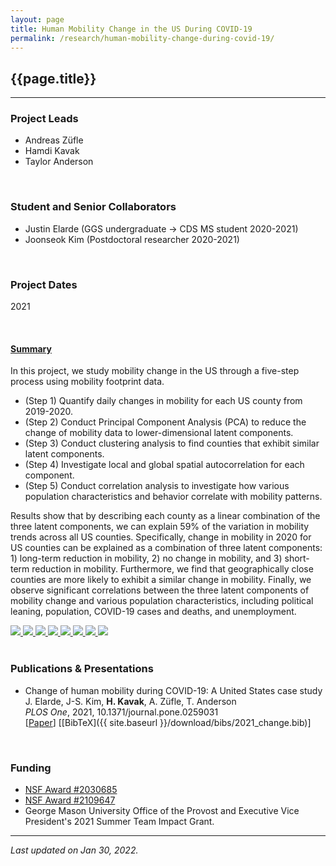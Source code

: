 ```yaml
---
layout: page
title: Human Mobility Change in the US During COVID-19
permalink: /research/human-mobility-change-during-covid-19/
---
```


## {{page.title}}
<hr/>

### Project Leads
- Andreas Züfle
- Hamdi Kavak
- Taylor Anderson

<br/>

### Student and Senior Collaborators
- Justin Elarde (GGS undergraduate -> CDS MS student 2020-2021)
- Joonseok Kim (Postdoctoral researcher 2020-2021)

<br/>

### Project Dates
2021

<br/>


#### <u>Summary</u>
In this project, we study mobility change in the US through a five-step process using mobility footprint data.
- (Step 1) Quantify daily changes in mobility for each US county from 2019-2020.
- (Step 2) Conduct Principal Component Analysis (PCA) to reduce the change of mobility data to lower-dimensional latent components.
- (Step 3) Conduct clustering analysis to find counties that exhibit similar latent components.
- (Step 4) Investigate local and global spatial autocorrelation for each component.
- (Step 5) Conduct correlation analysis to investigate how various population characteristics and behavior correlate with mobility patterns.  

Results show that by describing each county as a linear combination of the three latent components, we can explain 59% of the variation in mobility trends across all US counties. Specifically, change in mobility in 2020 for US counties can be explained as a combination of three latent components: 1) long-term reduction in mobility, 2) no change in mobility, and 3) short-term reduction in mobility. Furthermore, we find that geographically close counties are more likely to exhibit a similar change in mobility. Finally, we observe significant correlations between the three latent components of mobility change and various population characteristics, including political leaning, population, COVID-19 cases and deaths, and unemployment.

<div id="change-covid-gallery">
<a href="{{ site.baseurl }}/images/research/human-mobility/change-covid-19/1approach.png" data-toggle="lightbox" data-gallery="covid-change-gallery" class="col-sm-4" data-title="Title comes here" data-footer="Footer comes here.">
        <img width="{{site.thumbnail_width}}" src="{{ site.baseurl }}/images/research/human-mobility/change-covid-19/1approach.png" class="img-fluid">
    </a>
<a href="{{ site.baseurl }}/images/research/human-mobility/change-covid-19/2-2019vs2020.png" data-toggle="lightbox" data-gallery="covid-change-gallery" class="col-sm-4" data-title="Title comes here" data-footer="Footer comes here.">
        <img width="{{site.thumbnail_width}}" src="{{ site.baseurl }}/images/research/human-mobility/change-covid-19/2-2019vs2020.png" class="img-fluid">
    </a>
<a href="{{ site.baseurl }}/images/research/human-mobility/change-covid-19/3example-counties.png" data-toggle="lightbox" data-gallery="covid-change-gallery" class="col-sm-4" data-title="Title comes here" data-footer="Footer comes here.">
        <img width="{{site.thumbnail_width}}" src="{{ site.baseurl }}/images/research/human-mobility/change-covid-19/3example-counties.png" class="img-fluid">
    </a>
<a href="{{ site.baseurl }}/images/research/human-mobility/change-covid-19/4components.png" data-toggle="lightbox" data-gallery="covid-change-gallery" class="col-sm-4" data-title="Title comes here" data-footer="Footer comes here.">
        <img width="{{site.thumbnail_width}}" src="{{ site.baseurl }}/images/research/human-mobility/change-covid-19/4components.png" class="img-fluid">
    </a>
<a href="{{ site.baseurl }}/images/research/human-mobility/change-covid-19/5county-clusters.png" data-toggle="lightbox" data-gallery="covid-change-gallery" class="col-sm-4" data-title="Title comes here" data-footer="Footer comes here.">
        <img width="{{site.thumbnail_width}}" src="{{ site.baseurl }}/images/research/human-mobility/change-covid-19/5county-clusters.png" class="img-fluid">
    </a>
<a href="{{ site.baseurl }}/images/research/human-mobility/change-covid-19/6county-spatial-clusters.png" data-toggle="lightbox" data-gallery="covid-change-gallery" class="col-sm-4" data-title="Title comes here" data-footer="Footer comes here.">
        <img width="{{site.thumbnail_width}}" src="{{ site.baseurl }}/images/research/human-mobility/change-covid-19/6county-spatial-clusters.png" class="img-fluid">
    </a>
<a href="{{ site.baseurl }}/images/research/human-mobility/change-covid-19/7spatial-autocorrelation.png" data-toggle="lightbox" data-gallery="covid-change-gallery" class="col-sm-4" data-title="Title comes here" data-footer="Footer comes here.">
        <img width="{{site.thumbnail_width}}" src="{{ site.baseurl }}/images/research/human-mobility/change-covid-19/7spatial-autocorrelation.png" class="img-fluid">
    </a>
<a href="{{ site.baseurl }}/images/research/human-mobility/change-covid-19/8correlation.png" data-toggle="lightbox" data-gallery="covid-change-gallery" class="col-sm-4" data-title="Title comes here" data-footer="Footer comes here.">
        <img width="{{site.thumbnail_width}}" src="{{ site.baseurl }}/images/research/human-mobility/change-covid-19/8correlation.png" class="img-fluid">
    </a>

</div>

<br/>


### Publications & Presentations

- Change of human mobility during COVID-19: A United States case study   
  J. Elarde, J-S. Kim, <strong>H. Kavak</strong>, A. Züfle, T. Anderson   
  <em>PLOS One</em>, 2021, 10.1371/journal.pone.0259031  
  [<a title="Paper" href="http://dx.plos.org/10.1371/journal.pone.0259031">Paper</a>]
  [[BibTeX]({{ site.baseurl }}/download/bibs/2021_change.bib)]

<br/>

### Funding
- [NSF Award #2030685](https://www.nsf.gov/awardsearch/showAward?AWD_ID=2030685)
- [NSF Award #2109647](https://www.nsf.gov/awardsearch/showAward?AWD_ID=2109647)
- George Mason University Office of the Provost and Executive Vice President's 2021 Summer Team Impact Grant.

<hr/>

*Last updated on Jan 30, 2022.*  
<script>
	  lightGallery(document.getElementById('change-covid-gallery'), {
	    thumbnail:true,
	    animateThumb: true,
	    showThumbByDefault: true
	}); 
	</script>